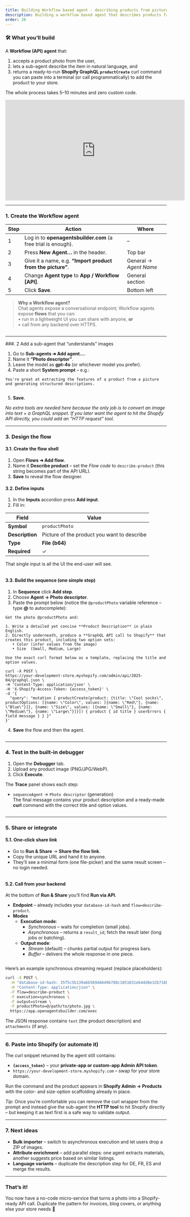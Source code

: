 ```yaml
---
title: Building Workflow based agent - describing products from pictures
description: Building a workflow based agent that describes products from photos and uploads them to Shopify
order: 20
---
```


### 🛠️ What you’ll build  

A **Workflow (API) agent** that:

1. accepts a product photo from the user,  
2. lets a sub-agent describe the item in natural language, and  
3. returns a ready-to-run **Shopify GraphQL `productCreate`** curl command you can paste into a terminal (or call programmatically) to add the product to your store.  

The whole process takes 5–10 minutes and zero custom code.

<iframe width="560" height="315" src="https://www.youtube.com/embed/bYA-BXEvyrA?si=HD4jVBOgFfBw-bQa" title="YouTube video player" frameborder="0" allow="accelerometer; autoplay; clipboard-write; encrypted-media; gyroscope; picture-in-picture; web-share" referrerpolicy="strict-origin-when-cross-origin" allowfullscreen></iframe>

---

### 1.  Create the Workflow agent

| Step | Action | Where |
|------|--------|-------|
| 1 | Log in to **openagentsbuilder.com** (a free trial is enough). | – |
| 2 | Press **New Agent…** in the header. | Top bar |
| 3 | Give it a name, e.g. **“Import product from the picture”**. | General → *Agent Name* |
| 4 | Change **Agent type** to **App / Workflow [API]**. | General section |
| 5 | Click **Save**. | Bottom left |

> **Why a Workflow agent?**  
> Chat agents expose a conversational endpoint; Workflow agents expose **flows** that you can:  
> • run in a lightweight UI you can share with anyone, **or**  
> • call from any backend over HTTPS.

<Image alt="" src="../../../assets/tutorials/26.png" />


---

###. 2  Add a sub-agent that “understands” images

1. Go to **Sub-agents ➜ Add agent…**.  
2. Name it **“Photo descriptor”**.  
3. Leave the model as **gpt-4o** (or whichever model you prefer).  
4. Paste a short **System prompt** – e.g.:

```text
You're great at extracting the features of a product from a picture
and generating structured descriptions.
```

<Image alt="" src="../../../assets/tutorials/27.png" />


5. **Save**.

_No extra tools are needed here because the only job is to convert an image into text + a GraphQL snippet. If you later want the agent to hit the Shopify API directly, you could add an “HTTP request” tool._

---

### 3.  Design the flow

#### 3.1.  Create the flow shell

1. Open **Flows ➜ Add flow**.  
2. Name it **Describe product** – set the *Flow code* to `describe-product` (this string becomes part of the API URL).  
3. **Save** to reveal the flow designer.

#### 3.2.  Define inputs

1. In the **Inputs** accordion press **Add input**.  
2. Fill in:  

| Field | Value |
|-------|-------|
| **Symbol** | `productPhoto` |
| **Description** | Picture of the product you want to describe |
| **Type** | **File (b64)** |
| **Required** | ✓ |

That single input is all the UI the end-user will see.

<Image alt="" src="../../../assets/tutorials/28.png" />


#### 3.3.  Build the sequence (one simple step)

1. In **Sequence** click **Add step**.  
2. Choose **Agent → Photo descriptor**.  
3. Paste the prompt below (notice the `@productPhoto` variable reference – type **@** to autocomplete):

```text
Get the photo @productPhoto and:

1. Write a detailed yet concise **Product Description** in plain English.
2. Directly underneath, produce a **GraphQL API call to Shopify** that creates this product, including two option sets:
   • Color (infer values from the image)  
   • Size  (Small, Medium, Large)

Use the exact curl format below as a template, replacing the title and option values.

curl -X POST \
https://your-development-store.myshopify.com/admin/api/2025-04/graphql.json \
-H 'Content-Type: application/json' \
-H 'X-Shopify-Access-Token: {access_token}' \
-d '{
  "query": "mutation { productCreate(product: {title: \"Cool socks\", productOptions: [{name: \"Color\", values: [{name: \"Red\"}, {name: \"Blue\"}]}, {name: \"Size\", values: [{name: \"Small\"}, {name: \"Medium\"}, {name: \"Large\"}]}]) { product { id title } userErrors { field message } } }"
}'
```

4. **Save** the flow and then the agent.

<Image alt="" src="../../../assets/tutorials/29.png" />


---

### 4.  Test in the built-in debugger

1. Open the **Debugger** tab.  
2. Upload any product image (PNG/JPG/WebP).  
3. Click **Execute**.  

The **Trace** panel shows each step:  
* `sequenceAgent` → `Photo descriptor` (generation)  
The final message contains your product description and a ready-made **curl** command with the correct title and option values.

<Image alt="" src="../../../assets/tutorials/30.png" />


---

### 5.  Share or integrate

#### 5.1.  One-click share link

* Go to **Run & Share** → **Share the flow link**.  
* Copy the unique URL and hand it to anyone.  
* They’ll see a minimal form (one file-picker) and the same result screen – no login needed.

<Image alt="" src="../../../assets/tutorials/31.png" />


#### 5.2.  Call from your backend

At the bottom of **Run & Share** you’ll find **Run via API**.

* **Endpoint** – already includes your `database-id-hash` and `flow=describe-product`.  
* **Modes**  
  * **Execution mode**:  
    * *Synchronous* – waits for completion (small jobs).  
    * *Asynchronous* – returns a `result_id`; fetch the result later (long jobs or batching).  
  * **Output mode**:  
    * *Stream* (default) – chunks partial output for progress bars.  
    * *Buffer* – delivers the whole response in one piece.


<Image alt="" src="../../../assets/tutorials/33.png" />


Here’s an example synchronous streaming request (replace placeholders):

```bash
curl -X POST \
  -H "database-id-hash: 35f5c5b139a6b569d4649b788c1851831eb44d8e32b716b8411ec6431af8121d" \
  -H "Content-Type: application/json" \
  -F flow=describe-product \
  -F execution=synchronous \
  -F output=stream \
  -F productPhoto=@/path/to/photo.jpg \
  https://app.openagentsbuilder.com/exec
```

The JSON response contains `text` (the product description) and `attachments` (if any).

---

### 6.  Paste into Shopify (or automate it)

The curl snippet returned by the agent still contains:

* **`{access_token}`** – your **private-app or custom-app Admin API token**.  
* `https://your-development-store.myshopify.com` – swap for your store domain.

Run the command and the product appears in **Shopify Admin → Products** with the color- and size-option scaffolding already in place.

*Tip:* Once you’re comfortable you can remove the curl wrapper from the prompt and instead give the sub-agent the **HTTP tool** to hit Shopify directly – but keeping it as text first is a safe way to validate output.

---

### 7.  Next ideas

* **Bulk importer** – switch to asynchronous execution and let users drop a ZIP of images.  
* **Attribute enrichment** – add parallel steps: one agent extracts materials, another suggests price based on similar listings.  
* **Language variants** – duplicate the description step for DE, FR, ES and merge the results.

---

### That’s it!  
You now have a no-code micro-service that turns a photo into a Shopify-ready API call. Duplicate the pattern for invoices, blog covers, or anything else your store needs 🚀